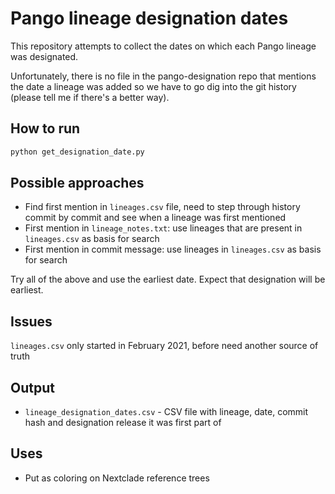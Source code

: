 # Pango lineage designation dates

This repository attempts to collect the dates on which each Pango lineage was designated.

Unfortunately, there is no file in the pango-designation repo that mentions the date a lineage was added so we have to go dig into the git history (please tell me if there's a better way).

## How to run

```bash
python get_designation_date.py
```

## Possible approaches

- Find first mention in `lineages.csv` file, need to step through history commit by commit and see when a lineage was first mentioned
- First mention in `lineage_notes.txt`: use lineages that are present in `lineages.csv` as basis for search
- First mention in commit message: use lineages in `lineages.csv` as basis for search

Try all of the above and use the earliest date. Expect that designation will be earliest.

## Issues

`lineages.csv` only started in February 2021, before need another source of truth

## Output

- `lineage_designation_dates.csv` - CSV file with lineage, date, commit hash and designation release it was first part of

## Uses

- Put as coloring on Nextclade reference trees

